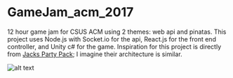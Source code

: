 # GameJam_acm_2017
12 hour game jam for CSUS ACM using 2 themes: web api and pinatas. 
This project uses Node.js with Socket.io for the api, React.js for the front end controller, and Unity c# for the game. Inspiration for this project is directly from [Jacks Party Pack](https://jackboxgames.com/); I imagine their architecture is similar. 

![alt text](http://i63.tinypic.com/2mrwf88.png)

